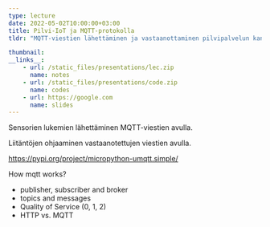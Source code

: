 ```yaml
---
type: lecture
date: 2022-05-02T10:00:00+03:00
title: Pilvi-IoT ja MQTT-protokolla
tldr: "MQTT-viestien lähettäminen ja vastaanottaminen pilvipalvelun kanssa"

thumbnail: 
__links__: 
    - url: /static_files/presentations/lec.zip
      name: notes
    - url: /static_files/presentations/code.zip
      name: codes
    - url: https://google.com
      name: slides
---
```


Sensorien lukemien lähettäminen MQTT-viestien avulla.

Liitäntöjen ohjaaminen vastaanotettujen viestien avulla.

https://pypi.org/project/micropython-umqtt.simple/

How mqtt works?

* publisher, subscriber and broker
* topics and messages
* Quality of Service (0, 1, 2)
* HTTP vs. MQTT

